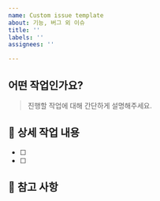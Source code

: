 ```yaml
---
name: Custom issue template
about: 기능, 버그 외 이슈
title: ''
labels: ''
assignees: ''

---
```


## 어떤 작업인가요?
> 진행할 작업에 대해 간단하게 설명해주세요.


## 🔨 상세 작업 내용

- [ ] 
- [ ] 


## 📄 참고 사항
